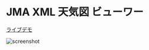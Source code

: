 # JMA XML 天気図 ビューワー

[ライブデモ](https://seotaro.github.io/jma-xml-chart-viewer/)

![screenshot](https://user-images.githubusercontent.com/46148606/116507540-4a3b3900-a874-11eb-915f-4539389abb55.png)

